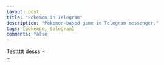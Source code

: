 ```yaml
---
layout: post
title: "Pokemon in Telegram"
description: "Pokemon-based game in Telegram messenger."
tags: [pokemon, telegram]
comments: false
---
```


Testtttt desss
~           
~           
